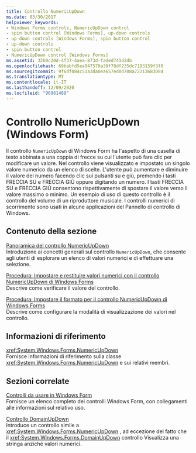 ```yaml
---
title: Controllo NumericUpDown
ms.date: 03/30/2017
helpviewer_keywords:
- Windows Forms controls, NumericUpDown control
- spin button control [Windows Forms], up-down controls
- up-down controls [Windows Forms], spin button control
- up-down controls
- spin button control
- NumericUpDown control [Windows Forms]
ms.assetid: 32b0c20d-4f37-4aea-873d-faded741d2db
ms.openlocfilehash: 69babfd5ea047570a39f78df235dc7193159f3f0
ms.sourcegitcommit: 9f6df084c53a3da0ea657ed0d708a72213683084
ms.translationtype: MT
ms.contentlocale: it-IT
ms.lasthandoff: 12/09/2020
ms.locfileid: "96961489"
---
```

# <a name="numericupdown-control-windows-forms"></a>Controllo NumericUpDown (Windows Form)
Il controllo `NumericUpDown` di Windows Form ha l'aspetto di una casella di testo abbinata a una coppia di frecce su cui l'utente può fare clic per modificare un valore. Nel controllo viene visualizzato e impostato un singolo valore numerico da un elenco di scelte. L'utente può aumentare e diminuire il valore del numero facendo clic sui pulsanti su e giù, premendo i tasti FRECCIA SU e FRECCIA GIÙ oppure digitando un numero. I tasti FRECCIA SU e FRECCIA GIÙ consentono rispettivamente di spostare il valore verso il valore massimo o minimo. Un esempio di uso di questo controllo è il controllo del volume di un riproduttore musicale. I controlli numerici di scorrimento sono usati in alcune applicazioni del Pannello di controllo di Windows.  
  
## <a name="in-this-section"></a>Contenuto della sezione  
 [Panoramica del controllo NumericUpDown](numericupdown-control-overview-windows-forms.md)  
 Introduzione ai concetti generali sul controllo `NumericUpDown`, che consente agli utenti di esplorare un elenco di valori numerici e di effettuare una selezione.  
  
 [Procedura: Impostare e restituire valori numerici con il controllo NumericUpDown di Windows Forms](set-and-return-numeric-values-with-wf-numericupdown-control.md)  
 Descrive come verificare il valore del controllo.  
  
 [Procedura: Impostare il formato per il controllo NumericUpDown di Windows Forms](how-to-set-the-format-for-the-windows-forms-numericupdown-control.md)  
 Descrive come configurare la modalità di visualizzazione dei valori nel controllo.  
  
## <a name="reference"></a>Informazioni di riferimento  
 <xref:System.Windows.Forms.NumericUpDown>  
 Fornisce informazioni di riferimento sulla classe <xref:System.Windows.Forms.NumericUpDown> e sui relativi membri.  
  
## <a name="related-sections"></a>Sezioni correlate  
 [Controlli da usare in Windows Form](controls-to-use-on-windows-forms.md)  
 Fornisce un elenco completo dei controlli Windows Form, con collegamenti alle informazioni sul relativo uso.  
  
 [Controllo DomainUpDown](domainupdown-control-windows-forms.md)  
 Introduce un controllo simile a <xref:System.Windows.Forms.NumericUpDown> , ad eccezione del fatto che il <xref:System.Windows.Forms.DomainUpDown> controllo Visualizza una stringa anziché valori numerici.
